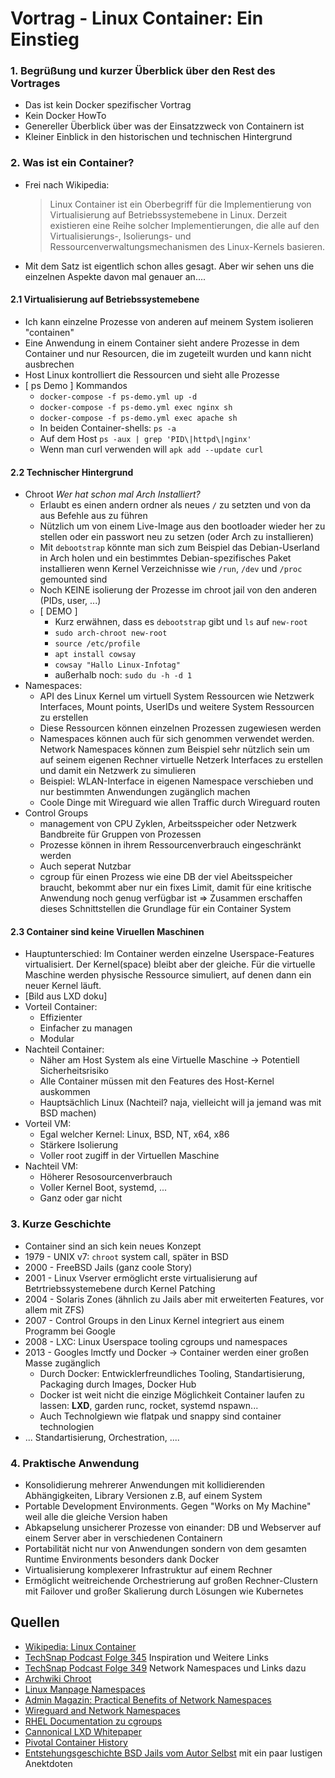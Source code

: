 # Vortrag - Linux Container: Ein Einstieg

### 1. Begrüßung und kurzer Überblick über den Rest des Vortrages
  + Das ist kein Docker spezifischer Vortrag
  + Kein Docker HowTo
  + Genereller Überblick über was der Einsatzzweck von Containern ist
  + Kleiner Einblick in den historischen und technischen Hintergrund
### 2. Was ist ein Container?
  + Frei nach Wikipedia:
    > Linux Container ist ein Oberbegriff für die Implementierung von Virtualisierung auf Betriebssystemebene in Linux.
    > Derzeit existieren eine Reihe solcher Implementierungen, die alle auf den Virtualisierungs-, Isolierungs- und Ressourcenverwaltungsmechanismen des Linux-Kernels basieren.
  + Mit dem Satz ist eigentlich schon alles gesagt. Aber wir sehen uns die einzelnen Aspekte davon mal genauer an....
#### 2.1 Virtualisierung auf Betriebssystemebene
  + Ich kann einzelne Prozesse von anderen auf meinem System isolieren "containen"
  + Eine Anwendung in einem Container sieht andere Prozesse in dem Container und nur Resourcen, die im zugeteilt wurden und kann nicht ausbrechen
  + Host Linux kontrolliert die Ressourcen und sieht alle Prozesse
  + [ ps Demo ] Kommandos
      + `docker-compose -f ps-demo.yml up -d`
      + `docker-compose -f ps-demo.yml exec nginx sh`
      + `docker-compose -f ps-demo.yml exec apache sh`
      + In beiden Container-shells: `ps -a`
      + Auf dem Host `ps -aux | grep 'PID\|httpd\|nginx'`
      + Wenn man curl verwenden will `apk add --update curl`
#### 2.2 Technischer Hintergrund

  + Chroot _Wer hat schon mal Arch Installiert?_
    + Erlaubt es einen andern ordner als neues `/` zu setzten und von da aus Befehle aus zu führen
    + Nützlich um von einem Live-Image aus den bootloader wieder her zu stellen oder ein passwort neu zu setzen (oder Arch zu installieren)
    + Mit `debootstrap` könnte man sich zum Beispiel das Debian-Userland in Arch holen und ein bestimmtes Debian-spezifisches Paket installieren wenn Kernel Verzeichnisse wie `/run`, `/dev` und `/proc` gemounted sind
    + Noch KEINE isolierung der Prozesse im chroot jail von den anderen (PIDs, user, ...) 
    + [ DEMO ]
      + Kurz erwähnen, dass es `debootstrap` gibt und `ls` auf `new-root`
      + `sudo arch-chroot new-root` 
      + `source /etc/profile`
      + `apt install cowsay`
      + `cowsay "Hallo Linux-Infotag"` 
      + außerhalb noch: `sudo du -h -d 1 `
  + Namespaces:
    + API des Linux Kernel um virtuell System Ressourcen wie Netzwerk Interfaces, Mount points, UserIDs und weitere System Ressourcen zu erstellen
    + Diese Ressourcen können einzelnen Prozessen zugewiesen werden
    + Namespaces können auch für sich genommen verwendet werden. Network Namespaces können zum Beispiel sehr nützlich sein um auf seinem eigenen Rechner virtuelle Netzerk Interfaces zu erstellen und damit ein Netzwerk zu simulieren
    + Beispiel: WLAN-Interface in eigenen Namespace verschieben und nur bestimmten Anwendungen zugänglich machen
    + Coole Dinge mit Wireguard wie allen Traffic durch Wireguard routen
  + Control Groups
    + management von CPU Zyklen, Arbeitsspeicher oder Netzwerk Bandbreite für Gruppen von Prozessen
    + Prozesse können in ihrem Ressourcenverbrauch eingeschränkt werden
    + Auch seperat Nutzbar
    + cgroup für einen Prozess wie eine DB der viel Abeitsspeicher braucht, bekommt aber nur ein fixes Limit, damit für eine kritische Anwendung noch genug verfügbar ist
    => Zusammen erschaffen dieses Schnittstellen die Grundlage für ein Container System
#### 2.3 Container sind keine Viruellen Maschinen
  + Hauptunterschied: Im Container werden einzelne Userspace-Features virtualisiert. Der Kernel(space) bleibt aber der gleiche. Für die virtuelle Maschine werden physische Ressource simuliert, auf denen dann ein neuer Kernel läuft.
  + [Bild aus LXD doku]
  + Vorteil Container:
    - Effizienter
    - Einfacher zu managen
    - Modular
  + Nachteil Container:
    - Näher am Host System als eine Virtuelle Maschine -> Potentiell Sicherheitsrisiko
    - Alle Container müssen mit den Features des Host-Kernel auskommen
    - Hauptsächlich Linux (Nachteil? naja, vielleicht will ja jemand was mit BSD machen)
  + Vorteil VM: 
    - Egal welcher Kernel: Linux, BSD, NT, x64, x86
    - Stärkere Isolierung
    - Voller root zugiff in der Virtuellen Maschine
  + Nachteil VM:
    - Höherer Resosourcenverbrauch
    - Voller Kernel Boot, systemd, ...
    - Ganz oder gar nicht
### 3. Kurze Geschichte

  + Container sind an sich kein neues Konzept
  + 1979 - UNIX v7: `chroot` system call, später in BSD
  + 2000 - FreeBSD Jails (ganz coole Story)
  + 2001 - Linux Vserver ermöglicht erste virtualisierung auf Betrtriebssystemebene durch Kernel Patching
  + 2004 - Solaris Zones (ähnlich zu Jails aber mit erweiterten Features, vor allem mit ZFS)
  + 2007 - Control Groups in den Linux Kernel integriert aus einem Programm bei Google
  + 2008 - LXC: Linux Userspace tooling cgroups und namespaces
  + 2013 - Googles lmctfy und Docker -> Container werden einer großen Masse zugänglich 
    + Durch Docker: Entwicklerfreundliches Tooling, Standartisierung, Packaging durch Images, Docker Hub
    + Docker ist weit nicht die einzige Möglichkeit Container laufen zu lassen: **LXD**, garden runc, rocket, systemd nspawn...
    + Auch Technolgiewn wie flatpak und snappy sind container technologien
  + ... Standartisierung, Orchestration, ....  
### 4. Praktische Anwendung

  + Konsolidierung mehrerer Anwendungen mit kollidierenden Abhängigkeiten, Library Versionen z.B, auf einem System
  + Portable Development Environments. Gegen "Works on My Machine" weil alle die gleiche Version haben
  + Abkapselung unsicherer Prozesse von einander: DB und Webserver auf einem Server aber in verschiedenen Containern
  + Portabilität nicht nur von Anwendungen sondern von dem gesamten Runtime Environments besonders dank Docker
  + Virtualisierung komplexerer Infrastruktur auf einem Rechner
  + Ermöglicht weitreichende Orchestrierung auf großen Rechner-Clustern mit Failover und großer Skalierung durch Lösungen wie Kubernetes




## Quellen
- [Wikipedia: Linux Container](https://en.wikipedia.org/wiki/Linux_containers)
- [TechSnap Podcast Folge 345](http://www.jupiterbroadcasting.com/119986/namespaces-goto-jail-techsnap-345/) Inspiration und Weitere Links
- [TechSnap Podcast Folge 349](http://techsnap.systems/349) Network Namespaces und Links dazu
- [Archwiki Chroot](https://wiki.archlinux.org/index.php/Change_root)
- [Linux Manpage Namespaces](http://man7.org/linux/man-pages/man7/namespaces.7.html)
- [Admin Magazin: Practical Benefits of Network Namespaces](http://www.admin-magazine.com/Archive/2016/34/The-practical-benefits-of-network-namespaces)
- [Wireguard and Network Namespaces](https://www.wireguard.com/netns/)
- [RHEL Documentation zu cgroups](https://access.redhat.com/documentation/en-us/red_hat_enterprise_linux/6/html/resource_management_guide/ch01)
- [Cannonical LXD Whitepaper](https://pages.ubuntu.com/container-whitepaper.html)
- [Pivotal Container History](https://content.pivotal.io/infographics/moments-in-container-history)
- [Entstehungsgeschichte BSD Jails vom Autor Selbst](http://phk.freebsd.dk/sagas/jails.html) mit ein paar lustigen Anektdoten
